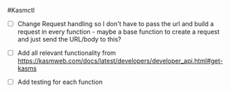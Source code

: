 #Kasmctl

- [ ] Change Request handling so I don't have to pass the url and build a request in every function - maybe a base function to create a request and just send the URL/body to this?

- [ ] Add all relevant functionality from https://kasmweb.com/docs/latest/developers/developer_api.html#get-kasms

- [ ] Add testing for each function